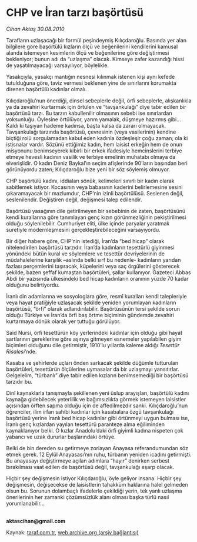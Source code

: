 # CHP ve İran tarzı başörtüsü

*Cihan Aktaş 30.08.2010*

<div class="yazi"><p>Tarafların uzlaşacağı bir formül peşindeymiş Kılıçdaroğlu. Basında yer alan bilgilere göre başörtülü kızların ölçü ve beğenilerini kendilerini kamusal alanda istemeyen kesimlerin ölçü ve beğenilerine göre değiştirmesi bekleniyor; bunun adı da “uzlaşma” olacak. Kimseye zafer kazandığı hissi de yaşatılmayacağı varsayılıyor, böylelikle. </p>
<p>Yasakçıyla, yasakçı mantığın nesnesi kılınmak istenen kişi aynı kefede tutulduğuna göre, taviz vermesi beklenen yine de sınırlarını korumakta direnen başörtülü kadınlar olmalı.</p>
<p>Kılıçdaroğlu’nun önerdiği, dinsel sebeplerle değil, örfi sebeplerle, alışkanlıkla ya da zevahiri kurtarmak için örtülen ve “tavşankulağı” diye tabir edilen bir başörtüsü tarzı. Bu tarzın kabullenilir olmasının sebebi ise sınırlardan yoksunluğu. Öylesine örtülüyor, yarım yamalak, düşmeye hazırmış gibi... Kaldı ki taşıyan hademe kadınsa, başta kalsa da zararı olmayacak. Tavşankulağı tarzında başörtüsü, çevresinin (veya vasilerinin) kendine biçtiği rolü sorgulamadan kabul eden kadınla özdeşleşir çoğu zaman; ola ki istisnalar vardır. Sözünü ettiğimiz kadın, hem laisist erkeğin hem de onun misyonunu benimseyerek kibirli bir erkek ifadesiyle hemcinslerini terbiye etmeye hevesli kadının vasilik ve terbiye emelinin muhatabı olmaya da elverişlidir. O kadın Deniz Baykal’ın seçim afişlerinde 90’ların başından beri görünüyordu zaten; Kılıçdaroğlu bize yeni bir söz söylemiş olmuyor. </p>
<p>CHP başörtülü kadını, iddiaları sönük, kelimeleri sınırlı bir kadın olarak sabitlemek istiyor. Kocasının veya babasının kaderini belirlemesine sesini çıkaramayacak bir mazlumdur, CHP’nin izinli başörtülüsü. Seslenen değil, seslenilendir. Değiştiren değil, değişmesi talep edilendir. </p>
<p>Başörtüsü yasağının dile getirilmeyen bir sebebinin de zaten, başörtüsünü kendi kurallarına göre tanımlayan genç kızın görünmezliğinin pekiştirilmesi olduğu söylenilebilir. Cumhuriyet eliti, ülke içinde paryalar yaratmak suretiyle modernleşmesini gerçekleştirebileceğini varsayıyordu.</p>
<p>Bir diğer habere göre, CHP’nin istediği, İran’da “bed hicap” olarak nitelendirilen başörtüsü tarzıdır. İran’da kadınların tesettürlü giyinmesi yönündeki bütün kural ve söylemlere ve tesettür devriyelerinin de müdahalelerine karşılık –aslında belki sırf bu nedenle- kadınların yarıdan fazlası perçemlerini taşıracak, küpelerini veya saç örgülerini gösterecek şekilde, bazen şeffaf kumaştan başörtüleri, şallar kullanıyor. Gazeteci Abbas Abdi bir yazısında ülkesindeki bed hicap kadınların oranının yüzde 70 kadar olduğunu belirtiyordu. </p>
<p>İranlı din adamlarına ve sosyologlara göre, resmî kuralları kendi talepleriyle veya hayat pratiğiyle uzlaşacak şekilde yeniden yorumlayan kadınların başörtüsü, “örfi” olarak adlandırılabilir. Başörtüsünün tersi şekilde sorun olduğu Türkiye ve İran’da örfi baş örtme biçiminin gündemde zevahiri kurtarmaya dönük olarak yer tuttuğu görülüyor.</p>
<p>Said Nursi, örfi tesettürün köy yerlerindeki kadınlar için olduğu gibi hayat şartlarının gereklerine göre aşırıya gitmeyen esnemeler yapılabilen giyim biçimleri olduğunu dile getirmiştir, 1910’lu yıllarda kaleme aldığı <i>Tesettür Risalesi</i>’nde. </p>
<p>Kasaba ve şehirlerde uçları önden sarkacak şekilde düğümle tutturulan başörtüleri, tesettürün ölçülerine uymasalar da bir uzlaşmayı yansıtırlar. Gelgelelim, “türbanlı” diye tabir edilen kızların benimsemediği bir başörtüsü tarzıdır bu. </p>
<p>Dinî kaynaklarla tanışmayla şekillenen yeni üslup arayışları, başörtülü kadını kaynağa gidebilecek yeterlilik ve bağımsızlıkta görmek istemeyen laisistler açısından örften sapma olduğu için de affedilmezdir sanki. Kılıçdaroğlu’nun öğrenciler, ilim irfan sahibi kadınlar için kasabalara özgü tavşankulağı başörtüsü yerine İranlı bed hicap kadınlar gibi örtünmeyi uygun bulması ise, İranlı genç kızlardan yayılan tesettürü paranteze alma eğiliminden kaynaklanıyor belki. O kızlar Anadolu’daki örfi giyimli kadına nispeten çok yabancı ve uzak dururlar başlarındaki örtüye. </p>
<p>Belki de bin dereden su getirmeye zorlayan Anayasa referandumundan söz etmek gerek. 12 Eylül Anayasası’nın ruhu, türbanın yeniden icadını getirmişti. Bu anayasayı değiştirmeye açılan adımlara “hayır” denirken serbest bırakılması vaat edilen de başörtüsü değil, tavşankulağı eşarp olacak.</p>
<p>Hiçbir şey değişmesin istiyor Kılıçdaroğlu, öyle geliyor insana. Hiçbir şey değişmesin, değişecekse de laisistlerin tahakküm haklarına halel gelmeden olsun bu. Sorunun dolambaçlı ifadelerle çekildiği yerin, tek yanlı uzlaşma önerilerinin her zamanki çözümsüzlük alanı olması başka türlü nasıl yorumlanabilir... </p>
<p><b><br/>aktascihan@gmail.com</b></p></div>

Kaynak: [taraf.com.tr](http://www.taraf.com.tr:80/cihan-aktas/makale-chp-ve-iran-tarzi-basortusu.htm), [web.archive.org (arşiv bağlantısı)](http://web.archive.org/web/20100831200355/http://www.taraf.com.tr:80/cihan-aktas/makale-chp-ve-iran-tarzi-basortusu.htm)
